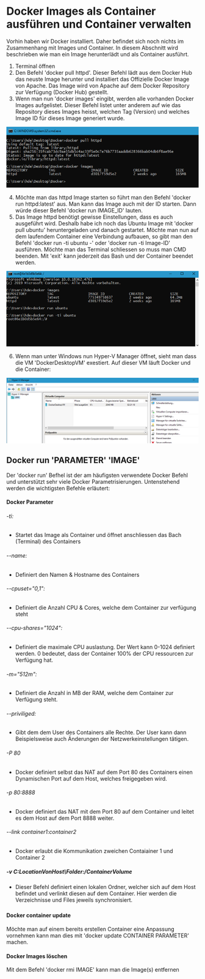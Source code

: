 # Docker Images als Container ausführen und Container verwalten

Vorhin haben wir Docker installiert. Daher befindet sich noch nichts im Zusammenhang mit Images und Container.
In diesem Abschnitt wird beschrieben wie man ein Image herunterlädt und als Container ausführt.

1) Terminal öffnen
2) Den Befehl 'docker pull httpd'. Dieser Befehl lädt aus dem Docker Hub das neuste Image herunter und installiert das Offizielle Docker Image von Apache. Das Image wird von Apache auf dem Docker Repository zur Verfügung (Docker Hub) gestellt.
3) Wenn man nun 'docker images' eingibt, werden alle vorhanden Docker Images aufgelistet. Dieser Befehl listet unter anderem auf wie das Repository dieses Images heisst, welchen Tag (Version) und welches Image ID für dieses Image generiert wurde.

![alt text](https://github.com/harbinde/VA-ITSE17b-Vagrant-Docker/blob/master/Docker/IMG/docker_pull_list_image.PNG)

4) Möchte man das httpd Image starten so führt man den Befehl 'docker run httpd:latest' aus. Man kann das Image auch mit der ID starten. Dann würde dieser Befehl 'docker run IMAGE_ID' lauten.
5) Das Image httpd benötigt gewisse Einstellungen, dass es auch ausgeführt wird. Deshalb habe ich noch das Ubuntu Image mit 'docker pull ubuntu' heruntergeladen und danach gestartet. Möchte man nun auf dem laufendem Container eine Verbindung aufbauen, so gibt man den Befehl 'docker run -ti ubuntu -' oder 'docker run -ti Image-ID' ausführen. Möchte man das Terminal schliessen so muss man CMD beenden. Mit 'exit' kann jederzeit das Bash und der Container beendet werden.

![alt text](https://github.com/harbinde/VA-ITSE17b-Vagrant-Docker/blob/master/Docker/IMG/docker_run.PNG)

6) Wenn man unter Windows nun Hyper-V Manager öffnet,  sieht man dass die VM 'DockerDesktopVM' exestiert. Auf dieser VM läuft Docker und die Container:

![alt text](https://github.com/harbinde/VA-ITSE17b-Vagrant-Docker/blob/master/Docker/IMG/hyperv_dockervm.PNG)

## Docker run 'PARAMETER' 'IMAGE'

Der 'docker run' Befhel ist der am häufigsten verwendete Docker Befehl und unterstützt sehr viele Docker Parametrisierungen. Untenstehend werden die wichtigsten Befehle erläutert:

#### Docker Parameter

###### -ti:
* Startet das Image als Container und öffnet anschliessen das Bach (Terminal) des Containers

###### --name:
* Definiert den Namen & Hostname des Containers

###### --cpuset="0,1":
* Definiert die Anzahl CPU & Cores, welche dem Container zur verfügung steht

###### --cpu-shares="1024":
* Definiert die maximale CPU auslastung. Der Wert kann 0-1024 definiert werden. 0 bedeutet, dass der Container 100% der CPU ressourcen zur Verfügung hat.

###### -m="512m":
* Definiert die Anzahl in MB der RAM, welche dem Container zur Verfügung steht.

###### --priviliged:
* Gibt dem dem User des Containers alle Rechte. Der User kann dann Beispielsweise auch Änderungen der Netzwerkeinstellungen tätigen.

###### -P 80
* Docker definiert selbst das NAT auf dem Port 80 des Containers einen Dynamischen Port auf dem Host, welches freigegeben wird.

###### -p 80:8888
* Docker definiert das NAT mit dem Port 80 auf dem Container und leitet es dem Host auf dem Port 8888 weiter.

###### --link container1:container2
* Docker erlaubt die Kommunikation zweichen Contaiainer 1 und Container 2

##### -v C:LocationVonHost\Folder:/ContainerVolume
* Dieser Befehl definiert einen lokalen Ordner, welcher sich auf dem Host befindet und verlinkt diesen auf dem Container. Hier werden die Verzeichnisse und Files jeweils synchronisiert.

#####

#### Docker container update

Möchte man auf einem bereits erstellen Container eine Anpassung vornehmen kann man dies mit 'docker update CONTAINER PARAMETER' machen.

#### Docker Images löschen

Mit dem Befehl 'docker rmi IMAGE' kann man die Image(s) entfernen

